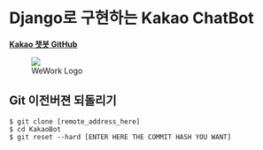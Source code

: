 # Django로 구현하는 Kakao ChatBot

[**Kakao 챗봇 GitHub**](https://github.com/plusfriend/auto_reply#specification)<br>


<figure class="align-center">
  <img src="http://scnews.co.kr/PEG/15286157107300.jpg">
  <figcaption>WeWork Logo</figcaption>
</figure>




## Git 이전버젼 되돌리기

```
$ git clone [remote_address_here]
$ cd KakaoBot
$ git reset --hard [ENTER HERE THE COMMIT HASH YOU WANT]
```

